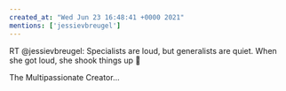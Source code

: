 ```yaml
---
created_at: "Wed Jun 23 16:48:41 +0000 2021"
mentions: ['jessievbreugel']
---
```


RT @jessievbreugel: Specialists are loud, but generalists are quiet. When she got loud, she shook things up 📢

The Multipassionate Creator…